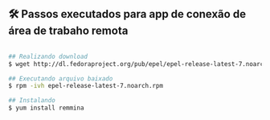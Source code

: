 
## 🛠️ Passos executados para app de conexão de área de trabaho remota

```bash

## Realizando download
$ wget http://dl.fedoraproject.org/pub/epel/epel-release-latest-7.noarch.rpm

## Executando arquivo baixado
$ rpm -ivh epel-release-latest-7.noarch.rpm

## Instalando
$ yum install remmina

```

